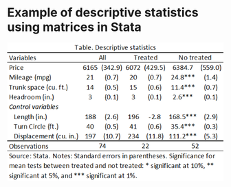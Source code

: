 # Example of descriptive statistics using matrices in Stata

<img src="descriptive.png" alt="Descriptive statistics output" />

